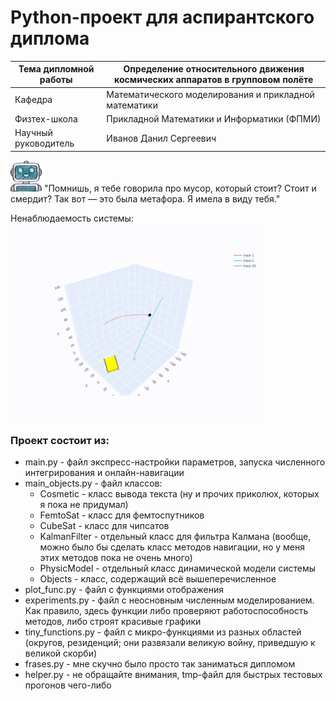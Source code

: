 # Python-проект для аспирантского диплома
| Тема дипломной работы | Определение относительного движения космических аппаратов в групповом полёте |
|-----------------------|------------------------------------------------------------------------------|
| Кафедра               | Математического моделирования и прикладной математики                        |
| Физтех-школа          | Прикладной Математики и Информатики (ФПМИ)                                   |
| Научный руководитель  | Иванов Данил Сергеевич                                                       |

<img src="icons/robot1.png" alt="robot image" width="50"/> "Помнишь, я тебе говорила про мусор, который стоит? Стоит и смердит? Так вот — это была метафора. Я имела в виду тебя."

Ненаблюдаемость системы: <img src="res.gif" width="400">

### Проект состоит из:
- main.py - файл экспресс-настройки параметров, запуска численного интегрирования и онлайн-навигации
- main_objects.py - файл классов:
  - Cosmetic - класс вывода текста (ну и прочих приколюх, которых я пока не придумал)
  - FemtoSat - класс для фемтоспутников
  - CubeSat - класс для чипсатов
  - KalmanFilter - отдельный класс для фильтра Калмана (вообще, можно было бы сделать класс методов навигации, но у меня этих методов пока не очень много)
  - PhysicModel - отдельный класс динамической модели системы
  - Objects - класс, содержащий всё вышеперечисленное
- plot_func.py - файл с функциями отображения
- experiments.py - файл с неосновным численным моделированием. Как правило, здесь функции либо проверяют работоспособность методов, либо строят красивые графики
- tiny_functions.py - файл с микро-функциями из разных областей (округов, резиденций; они развязали великую войну, приведшую к великой скорби)
- frases.py - мне скучно было просто так заниматься дипломом
- helper.py - не обращайте внимания, tmp-файл для быстрых тестовых прогонов чего-либо